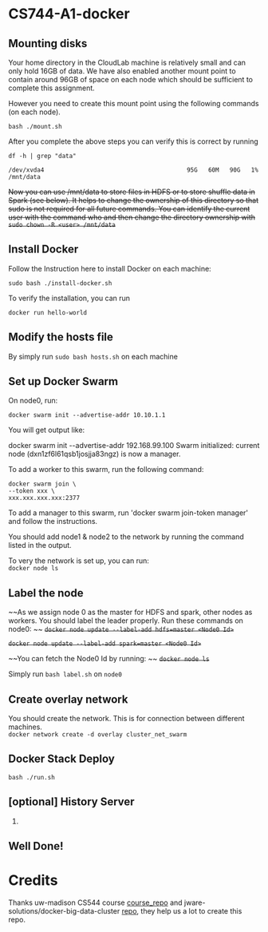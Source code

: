 # CS744-A1-docker

## Mounting disks
Your home directory in the CloudLab machine is relatively small and can only hold 16GB of data. We have also enabled another mount point to contain around 96GB of space on each node which should be sufficient to complete this assignment.

However you need to create this mount point using the following commands (on each node).

`bash ./mount.sh`

After you complete the above steps you can verify this is correct by running

`df -h | grep "data"` 


```/dev/xvda4                                        95G   60M   90G   1% /mnt/data```

~~Now you can use /mnt/data to store files in HDFS or to store shuffle data in Spark (see below). It helps to change the ownership of this directory so that sudo is not required for all future commands. You can identify the current user with the command who and then change the directory ownership with `sudo chown -R <user> /mnt/data`~~

## Install Docker
Follow the Instruction here to install Docker on each machine:

`sudo bash ./install-docker.sh`

To verify the installation, you can run

`docker run hello-world`

## Modify the hosts file
By simply run `sudo bash hosts.sh` on each machine

## Set up Docker Swarm 

On node0, run: 

`docker swarm init --advertise-addr 10.10.1.1`

You will get output like:

docker swarm init --advertise-addr 192.168.99.100
Swarm initialized: current node (dxn1zf6l61qsb1josjja83ngz) is now a manager.

To add a worker to this swarm, run the following command:

    docker swarm join \ 
    --token xxx \
    xxx.xxx.xxx.xxx:2377

To add a manager to this swarm, run 'docker swarm join-token manager' and follow the instructions.

You should add node1 & node2 to the network by running the command listed in the output.

To very the network is set up, you can run: \
`docker node ls`

## Label the node

~~As we assign node 0 as the master for HDFS and spark, other nodes as workers. You should label the leader properly. Run these commands on node0:  \~~
~~`docker node update --label-add hdfs=master <Node0 Id>`~~

~~`docker node update --label-add spark=master <Node0 Id>`~~

~~You can fetch the Node0 Id by running:  \~~
~~`docker node ls`~~

Simply run `bash label.sh` on `node0`

## Create overlay network

You should create the network. This is for connection between different machines.  \
`docker network create -d overlay cluster_net_swarm`


## Docker Stack Deploy
`bash ./run.sh`

## [optional] History Server
1. 

## Well Done!
# Credits
Thanks uw-madison CS544 course  [course_repo](https://github.com/cs544-wisc/f23) and  jware-solutions/docker-big-data-cluster  [repo](https://github.com/jware-solutions/docker-big-data-cluster/tree/master), they help us a lot to create this repo.

